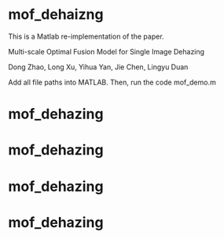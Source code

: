 # mof_dehaizng

This is a Matlab re-implementation of the paper.

Multi-scale Optimal Fusion Model for Single Image Dehazing

Dong Zhao, Long Xu, Yihua Yan, Jie Chen, Lingyu Duan

Add all file paths into MATLAB.
Then, run the code mof_demo.m

# mof_dehazing
# mof_dehazing
# mof_dehazing
# mof_dehazing
